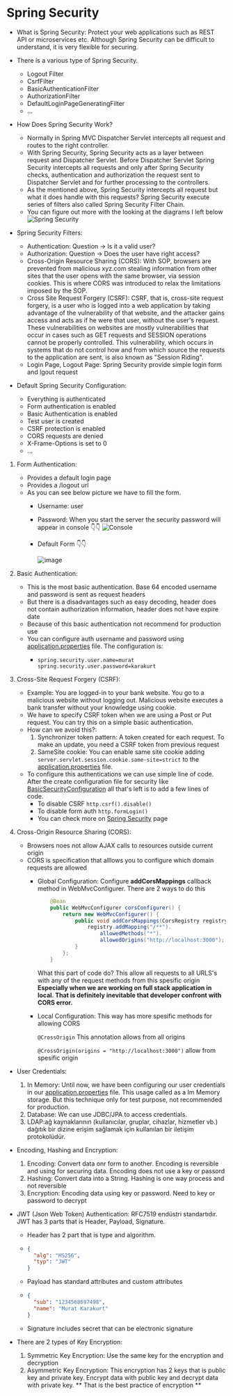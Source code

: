 # Spring Security
* What is Spring Security: Protect your web applications such as REST API or microservices etc. Although Spring Security can be difficult to understand, it is very flexible for securing.
* There is a various type of Spring Security.
  * Logout Filter
  * CsrfFilter
  * BasicAuthenticationFilter
  * AuthorizationFilter
  * DefaultLoginPageGeneratingFilter
  * ...

* How Does Spring Security Work?
  * Normally in Spring MVC Dispatcher Servlet intercepts all request and routes to the right controller.
  * With Spring Security, Spring Security acts as a layer between request and Dispatcher Servlet. Before Dispatcher Servlet Spring Security intercepts all requests and only after Spring Security checks, authentication and authorization the request sent to Dispatcher Servlet and for further processing to the controllers.
  * As the mentioned above, Spring Security intercepts all request but what it does handle with this requests? Spring Security execute series of filters also called Spring Security Filter Chain.
  * You can figure out more with the looking at the diagrams I left below
  ![Spring Security](https://github.com/mrtkrkrt/Spring-Security/assets/55550212/66f7353f-a8a2-453b-9129-67c5f87d75a9)

* Spring Security Filters:
  * Authentication: Question -> Is it a valid user?
  * Authorization: Question -> Does the user have right access?
  * Cross-Origin Resource Sharing (CORS): With SOP, browsers are prevented from malicious xyz․com stealing information from other sites that the user opens with the same browser, via session cookies. This is where CORS was introduced to relax the limitations imposed by the SOP.
  * Cross Site Request Forgery (CSRF): CSRF, that is, cross-site request forgery, is a user who is logged into a web application by taking advantage of the vulnerability of that website, and the attacker gains access and acts as if he were that user, without the user's request. These vulnerabilities on websites are mostly vulnerabilities that occur in cases such as GET requests and SESSION operations cannot be properly controlled. This vulnerability, which occurs in systems that do not control how and from which source the requests to the application are sent, is also known as "Session Riding".
  * Login Page, Logout Page: Spring Security provide simple login form and lgout request

* Default Spring Security Configuration:
  * Everything is authenticated
  * Form authentication is enabled
  * Basic Authentication is enabled
  * Test user is created
  * CSRF protection is enabled
  * CORS requests are denied
  * X-Frame-Options is set to 0 
  * ...
  
1. Form Authentication: 
   * Provides a default login page
   * Provides a /logout url
   * As you can see below picture we have to fill the form. 
     * Username: user
     * Password: When you start the server the security password will appear in console 👇👇
      ![Console](https://github.com/mrtkrkrt/Spring-Security/assets/55550212/8da50eb5-eed8-4f9c-8f5c-520e7a9806b6)
     * Default Form 👇👇

        ![image](https://github.com/mrtkrkrt/Spring-Security/assets/55550212/ebe78f08-5bc2-4fd8-83a7-724f34cc8054)
 
2. Basic Authentication:
    * This is the most basic authentication. Base 64 encoded username and password is sent as request headers
    * But there is a disadvantages such as easy decoding, header does not contain authorization information, header does not have expire date
    * Because of this basic authentication not recommend for production use
    * You can configure auth username and password using [application.properties](src/main/resources/application.properties) file. The configuration is:
      *   ```
          spring.security.user.name=murat
          spring.security.user.password=karakurt
          ```
3. Cross-Site Request Forgery (CSRF):
    * Example: You are logged-in to your bank website. You go to a malicious website without logging out. Malicious website executes a bank transfer without your knowledge using cookie.
    * We have to specify CSRF token when we are using a Post or Put request. You can try this on a simple basic authentication.
    * How can we avoid this?:
        1. Synchronizer token pattern: A token created for each request. To make an update, you need a CSRF token from previous request
        2. SameSite cookie: You can enable same site cookie adding ``` server.servlet.session.cookie.same-site=strict ``` to the [application.properties](src/main/resources/application.properties) file.
    * To configure this authentications we can use simple line of code. After the create configuration file for security like [BasicSecurityConfiguration](src/main/java/com/springsecurity/demo/configuration/BasicSecurityConfiguration.java)
      all that's left is to add a few lines of code.
      * To disable CSRF ```http.csrf().disable()```
      * To disable form auth  ```http.formLogin()``` 
      * You can check more on [Spring Security](https://docs.spring.io/spring-security/reference/features/exploits/csrf.html) page

4. Cross-Origin Resource Sharing (CORS): 
    * Browsers noes not allow AJAX calls to resources outside current origin
    * CORS is specification that alllows you to configure which domain requests are allowed
      * Global Configuration: Configure **addCorsMappings** callback method in WebMvcConfigurer. There are 2 ways to do this
        ```java
            @Bean
            public WebMvcConfigurer corsConfigurer() {
                return new WebMvcConfigurer() {
                    public void addCorsMappings(CorsRegistry registry) {
                        registry.addMapping("/**").
                            allowedMethods("*").
                            allowedOrigins("http://localhost:3000");
                    }
                };
            }
        ```
        What this part of code do? This allow all requests to all URLS's with any of the request methods from this spesific origin
        **Especially when we are working on full stack application in local. That is definitely inevitable that developer confront with CORS error.**
      * Local Configuration: This way has more spesific methods for allowing CORS
      
        ```@CrossOrigin``` This annotation allows from all origins
      
        ```@CrossOrigin(origins = "http://localhost:3000")``` allow from spesific origin
        
    
* User Credentials: 
  1. In Memory: Until now, we have been configuring our user credentials in our [application.properties](src/main/resources/application.properties) file. This usage called as a Im Memory storage. But this technique only for test purpose, not recommended for production.
  2. Database: We can use JDBC/JPA to access credentials.
  3. LDAP:ağ kaynaklarının (kullanıcılar, gruplar, cihazlar, hizmetler vb.) dağıtık bir dizine erişim sağlamak için kullanılan bir iletişim protokolüdür.

* Encoding, Hashing and Encryption:
  1. Encoding: Convert data onr form to another. Encoding is reversible and using for securing data. Encoding does not use a key or passord
  2. Hashing: Convert data into a String. Hashing is one way process and not reversible
  3. Encryption: Encoding data using key or password. Need to key or password to decrypt

* JWT (Json Web Token) Authentication: RFC7519 endüstri standartıdır. JWT has 3 parts that is Header, Payload, Signature. 
  * Header has 2 part that is type and algorithm. 
  * ```JSON
    {
      "alg": "HS256",
      "typ": "JWT"
    }
    ```
  * Payload has standard attributes and custom attributes
  * ```JSON
    {
      "sub": "1234568697498",
      "name": "Murat Karakurt"
    }
    ```
  * Signature includes secret that can be electronic signature

* There are 2 types of Key Encryption:
  1. Symmetric Key Encryption: Use the same key for the encryption and decryption
  2. Asymmetric Key Encryption: This encryption has 2 keys that is public key and private key. Encrypt data with public key and decrypt data with private key. ** That is the best practice of encryption **


